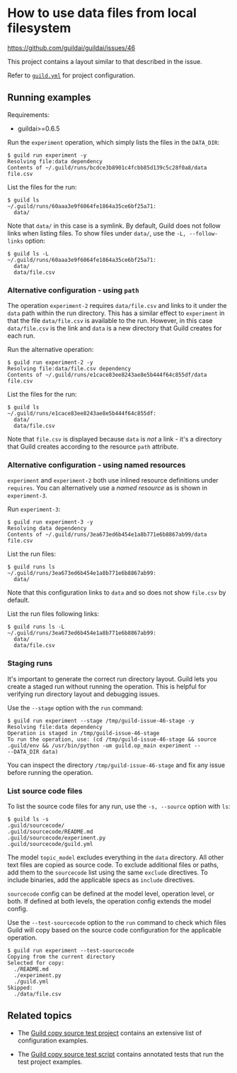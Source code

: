 # How to use data files from local filesystem

https://github.com/guildai/guildai/issues/46

This project contains a layout similar to that described in the issue.

Refer to [`guild.yml`](guild.yml) for project configuration.

## Running examples

Requirements:

- guildai>=0.6.5

Run the `experiment` operation, which simply lists the files in the
`DATA_DIR`:

    $ guild run experiment -y
    Resolving file:data dependency
    Contents of ~/.guild/runs/bcdce3b8901c4fcbb85d139c5c28f0a8/data
    file.csv

List the files for the run:

    $ guild ls
    ~/.guild/runs/60aaa3e9f6064fe1864a35ce6bf25a71:
      data/

Note that `data/` in this case is a symlink. By default, Guild does
not follow links when listing files. To show files under `data/`, use
the `-L, --follow-links` option:

    $ guild ls -L
    ~/.guild/runs/60aaa3e9f6064fe1864a35ce6bf25a71:
      data/
      data/file.csv

### Alternative configuration - using `path`

The operation `experiment-2` requires `data/file.csv` and links to it
under the `data` path within the run directory. This has a similar
effect to `experiment` in that the file `data/file.csv` is available
to the run. However, in this case `data/file.csv` is the link and
`data` is a new directory that Guild creates for each run.

Run the alternative operation:

    $ guild run experiment-2 -y
    Resolving file:data/file.csv dependency
    Contents of ~/.guild/runs/e1cace83ee8243ae8e5b444f64c855df/data
    file.csv

List the files for the run:

    $ guild ls
    ~/.guild/runs/e1cace83ee8243ae8e5b444f64c855df:
      data/
      data/file.csv

Note that `file.csv` is displayed because `data` is *not* a link -
it's a directory that Guild creates according to the resource `path`
attribute.

### Alternative configuration - using named resources

`experiment` and `experiment-2` both use inlined resource definitions
under `requires`. You can alternatively use a *named resource* as is
shown in `experiment-3`.

Run `experiment-3`:

    $ guild run experiment-3 -y
    Resolving data dependency
    Contents of ~/.guild/runs/3ea673ed6b454e1a8b771e6b8867ab99/data
    file.csv

List the run files:

    $ guild runs ls
    ~/.guild/runs/3ea673ed6b454e1a8b771e6b8867ab99:
      data/

Note that this configuration links to `data` and so does not show
`file.csv` by default.

List the run files following links:

    $ guild runs ls -L
    ~/.guild/runs/3ea673ed6b454e1a8b771e6b8867ab99:
      data/
      data/file.csv

### Staging runs

It's important to generate the correct run directory layout. Guild
lets you create a staged run without running the operation. This is
helpful for verifying run directory layout and debugging issues.

Use the `--stage` option with the `run` command:

    $ guild run experiment --stage /tmp/guild-issue-46-stage -y
    Resolving file:data dependency
    Operation is staged in /tmp/guild-issue-46-stage
    To run the operation, use: (cd /tmp/guild-issue-46-stage && source
    .guild/env && /usr/bin/python -um guild.op_main experiment --
    --DATA_DIR data)

You can inspect the directory `/tmp/guild-issue-46-stage` and fix any
issue before running the operation.

### List source code files

To list the source code files for any run, use the `-s, --source`
option with `ls`:

    $ guild ls -s
    .guild/sourcecode/
    .guild/sourcecode/README.md
    .guild/sourcecode/experiment.py
    .guild/sourcecode/guild.yml

The model `topic_model` excludes everything in the `data`
directory. All other text files are copied as source code. To exclude
additional files or paths, add them to the `sourcecode` list using the
same `exclude` directives. To include binaries, add the applicable
specs as `include` directives.

`sourcecode` config can be defined at the model level, operation
level, or both. If defined at both levels, the operation config
extends the model config.

Use the `--test-sourcecode` option to the `run` command to check which
files Guild will copy based on the source code configuration for the
applicable operation.

    $ guild run experiment --test-sourcecode
    Copying from the current directory
    Selected for copy:
      ./README.md
      ./experiment.py
      ./guild.yml
    Skipped:
      ./data/file.csv

## Related topics

- The [Guild copy source test
  project](https://github.com/guildai/guildai/blob/master/guild/tests/samples/projects/copy-sourcecode/guild.yml)
  contains an extensive list of configuration examples.

- The [Guild copy source test
  script](https://github.com/guildai/guildai/blob/master/guild/tests/copy-sourcecode.md)
  contains annotated tests that run the test project examples.
